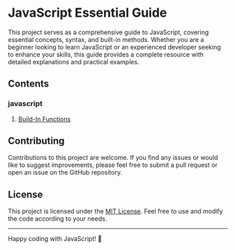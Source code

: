 # JavaScript Essential Guide

This project serves as a comprehensive guide to JavaScript, covering essential concepts, syntax, and built-in methods. Whether you are a beginner looking to learn JavaScript or an experienced developer seeking to enhance your skills, this guide provides a complete resource with detailed explanations and practical examples.

## Contents

### javascript

1. [Build-In Functions](./src/javascript/build-in-functions.md)

## Contributing

Contributions to this project are welcome. If you find any issues or would like to suggest improvements, please feel free to submit a pull request or open an issue on the GitHub repository.

## License

This project is licensed under the [MIT License](https://opensource.org/licenses/MIT). Feel free to use and modify the code according to your needs.

---

Happy coding with JavaScript! 🚀
